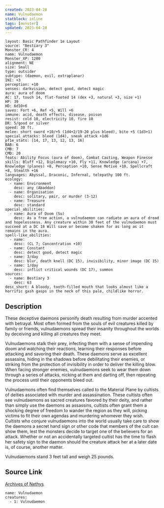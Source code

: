 ```yaml
---
created: 2023-04-28
name: Vulnudaemon
statblock: inline
tags: [monster]
updated: 2023-04-28
---
```

```statblock
layout: Basic Pathfinder 1e Layout
source: "Bestiary 3"
Monster_CR: 4
name: Vulnudaemon
Monster_XP: 1200
alignment: NE
size: Small
type: outsider
subtype: (daemon, evil, extraplanar)
INI: +3
perception: +10
senses: darkvision, detect good, detect magic
aura: aura of doom
AC: 17, touch 14, flat-footed 14 (dex +3, natural +3, size +1)
HP: 39
HD: 6d10+6
saves: Fort +6, Ref +5, Will +6
immune: acid, death effects, disease, poison
resist: cold 10, electricity 10, fire 10
DR: 5/good or silver
speed: 30 ft.
melee: short sword +10/+5 (1d4+2/19-20 plus bleed), bite +5 (1d3+1)
special_attacks: bleed (1d4), sneak attack +1d6
pf1e_stats: [14, 17, 13, 12, 13, 16]
BAB: 6
CMB: 7
CMD: 20
feats: Ability Focus (aura of doom), Combat Casting, Weapon Finesse
skills: Bluff +12, Diplomacy +10, Fly +11, Knowledge (arcana) +7, Knowledge (planes) +8, Perception +10, Sense Motive +10, Spellcraft +8, Stealth +16
languages: Abyssal, Draconic, Infernal, telepathy 100 ft.
ecology:
  - name: Environment
    desc: any (Abaddon)
  - name: Organisation
    desc: solitary, pair, or murder (3-12)
  - name: Treasure
    desc: standard
special_abilities:
  - name: Aura of Doom (Su)
    desc: As a free action, a vulnudaemon can radiate an aura of dread and hopelessness. Any creature within 30 feet of the vulnudaemon must succeed at a DC 18 Will save or become shaken for as long as it remains in the aura.
spell-like_abilities:
  - name:
    desc: (CL 7; Concentration +10)
  - name: Constant
    desc: detect good, detect magic
  - name: 3/day
    desc: blur, death knell (DC 15), invisibility, minor image (DC 15)
  - name: 1/day
    desc: inflict critical wounds (DC 17), summon
sources:
  - name: Bestiary 3
    desc: 63
desc_short: A bloody, tooth-filled mouth that looks almost like a horrific gash gasps in the neck of this pale, childlike horror.
```
## Description
These deceptive daemons personify death resulting from murder accented with betrayal. Most often formed from the souls of evil creatures killed by family or friends, vulnudaemons spread their insanity throughout the worlds by deceiving and killing all creatures they meet.

Vulnudaemons stalk their prey, infecting them with a sense of impending doom and watching their reactions, learning their responses before attacking and savoring their death. These daemons serve as excellent assassins, hiding in the shadows before debilitating their enemies, or striking from the protection of invisibility in order to deliver the killing blow. When facing stronger enemies, vulnudaemons seek to wear them down through a series of attacks, nicking at them and darting off, then repeating the process until their opponents bleed out.

Vulnudaemons often find themselves called to the Material Plane by cultists of deities associated with murder and assassination. These cultists often see vulnudaemons as sacred creatures favored by their deity, and rather than simply use the daemons as assassins, cultists often grant them a shocking degree of freedom to wander the region as they will, picking victims to fit their own agendas and murdering whomever they wish. Cultists who conjure vulnudaemons into the world usually take care to show the daemons a secret hand sign or other code that members of the cult can show them, lest the monsters decide to target one of the believers for an attack. Whether or not an accidentally targeted cultist has the time to flash her safety sign to the daemon should the creature attack her at a later date is, of course, another matter.

Vulnudaemons stand 3 feet tall and weigh 25 pounds.
## Source Link
[Archives of Nethys](https://aonprd.com/MonsterDisplay.aspx?ItemName=Vulnudaemon)
```encounter-table
name: Vulnudaemon
creatures:
  - 1: Vulnudaemon
```
